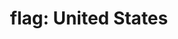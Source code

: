 ---
layout: flags
title: "flag: United States"
emoji: flag_united_states
permalink: 🇺🇸.html
image: assets/img/3moji/flag_united_states.png
---